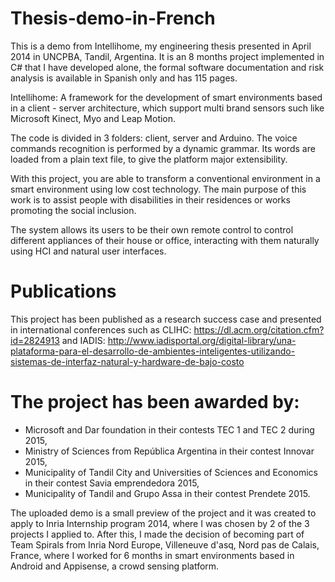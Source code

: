 # Thesis-demo-in-French

This is a demo from Intellihome, my engineering thesis presented in April 2014 in UNCPBA, Tandil, Argentina. It is an 8 months project implemented in C# that I have developed alone, the formal software documentation and risk analysis is available in Spanish only and has 115 pages. 

Intellihome: A framework for the development of smart environments based in a client - server architecture, which support multi brand sensors such like Microsoft Kinect, Myo and Leap Motion.

The code is divided in 3 folders: client, server and Arduino. The voice commands recognition is performed by a dynamic grammar. Its words are loaded from a plain text file, to give the platform major extensibility. 

With this project, you are able to transform a conventional environment in a smart environment using low cost technology. The main purpose of this work is to assist people with disabilities in their residences or works promoting the social inclusion.

The system allows its users to be their own remote control to control different appliances of their house or office, interacting with them naturally using HCI and natural user interfaces.

# Publications

This project has been published as a research success case and presented in international conferences such as CLIHC: https://dl.acm.org/citation.cfm?id=2824913
and IADIS: http://www.iadisportal.org/digital-library/una-plataforma-para-el-desarrollo-de-ambientes-inteligentes-utilizando-sistemas-de-interfaz-natural-y-hardware-de-bajo-costo

# The project has been awarded by:

  - Microsoft and Dar foundation in their contests TEC 1 and TEC 2 during 2015,
  - Ministry of Sciences from República Argentina in their contest Innovar 2015,
  - Municipality of Tandil City and Universities of Sciences and Economics in their contest Savia emprendedora 2015,
  - Municipality of Tandil and Grupo Assa in their contest Prendete 2015.
  

The uploaded demo is a small preview of the project and it was created to apply to Inria Internship program 2014, where I was chosen by 2 of the 3 projects I applied to. After this, I made the decision of becoming part of Team Spirals from Inria Nord Europe, Villeneuve d'asq, Nord pas de Calais, France, where I worked for 6 months in smart environments based in Android and Appisense, a crowd sensing platform. 
